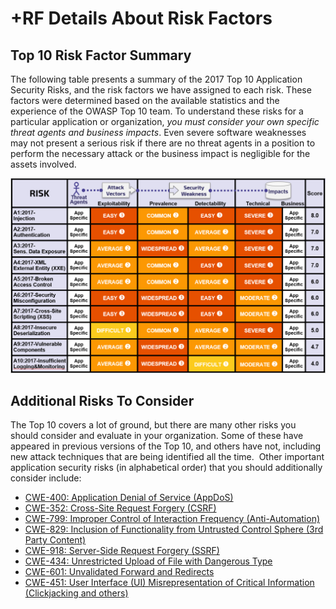# +RF Details About Risk Factors

## Top 10 Risk Factor Summary

The following table presents a summary of the 2017 Top 10 Application Security Risks, and the risk factors we have assigned to each risk. These factors were determined based on the available statistics and the experience of the OWASP Top 10 team. To understand these risks for a particular application or organization, *you must consider your own specific threat agents and business impacts*. Even severe software weaknesses may not present a serious risk if there are no threat agents in a position to perform the necessary attack or the business impact is negligible for the assets involved.

![Risk Factor Table](images/0xc1-risk-factor-table.png)

## Additional Risks To Consider

The Top 10 covers a lot of ground, but there are many other risks you should consider and evaluate in your organization. Some of these have appeared in previous versions of the Top 10, and others have not, including new attack techniques that are being identified all the time.  Other important application security risks (in alphabetical order) that you should additionally consider include:

* [CWE-400: Application Denial of Service (AppDoS)](https://cwe.mitre.org/data/definitions/400.html)
* [CWE-352: Cross-Site Request Forgery (CSRF)](https://cwe.mitre.org/data/definitions/352.html)
* [CWE-799: Improper Control of Interaction Frequency (Anti-Automation)](https://cwe.mitre.org/data/definitions/799.html)
* [CWE-829: Inclusion of Functionality from Untrusted Control Sphere (3rd Party Content)](https://cwe.mitre.org/data/definitions/829.html)
* [CWE-918: Server-Side Request Forgery (SSRF)](https://cwe.mitre.org/data/definitions/918.html)
* [CWE-434: Unrestricted Upload of File with Dangerous Type](https://cwe.mitre.org/data/definitions/434.html)
* [CWE-601: Unvalidated Forward and Redirects](https://cwe.mitre.org/data/definitions/601.html)
* [CWE-451: User Interface (UI) Misrepresentation of Critical Information (Clickjacking and others)](https://cwe.mitre.org/data/definitions/451.html)


